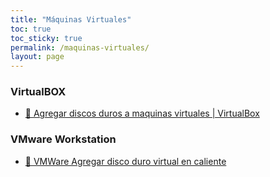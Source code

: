 ```yaml
---
title: "Máquinas Virtuales"
toc: true
toc_sticky: true
permalink: /maquinas-virtuales/
layout: page
---
```


### VirtualBOX

- [🎥 Agregar discos duros a maquinas virtuales | VirtualBox](https://www.youtube.com/watch?v=yJPdxCQ0PDU&ab_channel=tutorialesJJ)

### VMware Workstation

- [🎥 VMWare Agregar disco duro virtual en caliente](https://www.youtube.com/watch?v=QRen1rZ8Hq0&ab_channel=JGAITPro)